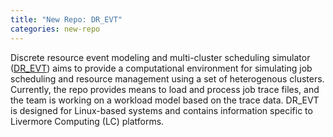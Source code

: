 ```yaml
---
title: "New Repo: DR_EVT"
categories: new-repo
---
```


Discrete resource event modeling and multi-cluster scheduling simulator ([DR_EVT](https://github.com/LLNL/dr_evt)) aims to provide a computational environment for simulating job scheduling and resource management using a set of heterogenous clusters. Currently, the repo provides means to load and process job trace files, and the team is working on a workload model based on the trace data. DR_EVT is designed for Linux-based systems and contains information specific to Livermore Computing (LC) platforms.
